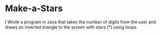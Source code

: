 # Make-a-Stars

I Wrote a program in Java that takes the number of digits from the user and draws an inverted triangle to the screen with stars (*) using loops.
